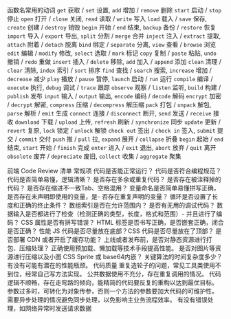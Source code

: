 函数名常用的动词
`get` 获取 / `set` 设置,
`add` 增加 / `remove` 删除
`start` 启动 / `stop` 停止
`open` 打开 / `close` 关闭,
`read` 读取 / `write` 写入
`load` 载入 / `save` 保存,
`create` 创建 / `destroy` 销毁
`begin` 开始 / `end` 结束,
`backup` 备份 / `restore` 恢复
`import` 导入 / `export` 导出,
`split` 分割 / `merge` 合并
`inject` 注入 / `extract` 提取,
`attach` 附着 / `detach` 脱离
`bind` 绑定 / `separate` 分离,
`view` 查看 / `browse` 浏览
`edit` 编辑 / `modify` 修改,
`select` 选取 / `mark` 标记
`copy` 复制 / `paste` 粘贴,
`undo` 撤销 / `redo` 重做
`insert` 插入 / `delete` 移除,
`add` 加入 / `append` 添加
`clean` 清理 / `clear` 清除,
`index` 索引 / `sort` 排序
`find` 查找 / `search` 搜索,
`increase` 增加 / `decrease` 减少
`play` 播放 / `pause` 暂停,
`launch` 启动 / `run` 运行
`compile` 编译 / `execute` 执行,
`debug` 调试 / `trace` 跟踪
`observe` 观察 / `listen` 监听,
`build` 构建 / `publish` 发布
`input` 输入 / `output` 输出,
`encode` 编码 / `decode` 解码
`encrypt` 加密 / `decrypt` 解密,
`compress` 压缩 / `decompress` 解压缩
`pack` 打包 / `unpack` 解包,
`parse` 解析 / `emit` 生成
`connect` 连接 / `disconnect` 断开,
`send` 发送 / `receive` 接收
`download` 下载 / `upload` 上传,
`refresh` 刷新 / `synchronize` 同步
`update` 更新 / `revert` 复原,
`lock` 锁定 / `unlock` 解锁
`check out` 签出 / `check in` 签入,
`submit` 提交 / `commit` 交付
`push` 推 / `pull` 拉,
`expand` 展开 / `collapse` 折叠
`begin` 起始 / `end` 结束,
`start` 开始 / `finish` 完成
`enter` 进入 / `exit` 退出,
`abort` 放弃 / `quit` 离开
`obsolete` 废弃 / `depreciate` 废旧,
`collect` 收集 / `aggregate` 聚集

前端 Code Review 清单
常规项
代码是否能正常运行？
代码是否符合编程规范？
代码是否简单易懂，逻辑清晰？
是否存在多余或重复代码？
是否存在被注释掉的代码？
是否存在缩进不一致Tab、空格混用？
变量命名是否简单易懂拼写正确，是否存在未声明即使用的变量，是- 否存在重复声明的变量？
循环是否设置了长度和正确的终止条件？
数组索引是否在允许范围内？
是否有无用的调试代码？
数据输入是否都进行了检查（检测正确的类型，长度，格式和范围）- 并且进行了编码？
CSS 属性是否有拼写错误？
HTML 标签是否书写正确，是否嵌套正确，闭合是否正确？
性能
JS 代码是否尽量放在底部？CSS 代码是否尽量放在了顶部？
是否部署 CDN 或者开启了缓存功能？
上线或者发布前，是否对静态资源进行打包、压缩处理？
正确使用预加载、懒加载等技术手段提高性能。
是否对图片等资源进行压缩以及小图 CSS Sprite 或 base64内嵌？
关键算法的时间复杂度多少？有没有可能有潜在的性能瓶颈。
代码质量
重复造轮子的问题，常见工具类使用不到位，经常自己写方法实现。
公共数据使用不充分，存在重复调用的情况。
代码逻辑不顺畅，存在走弯路的倾向，能精简的代码要反复的重构以达到最优目标。
参数过多时，可转化为对象传参，否则一个方法的参数要加大代码的可维护性。
需要异步处理的情况避免同步处理，以免影响主业务流程效率。
有没有错误处理，如网络异常时发送请求数据
